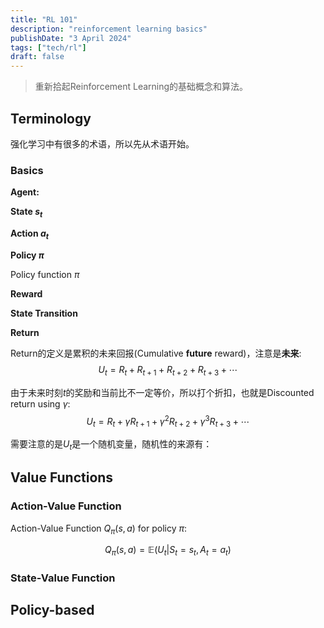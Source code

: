 ```yaml
---
title: "RL 101"
description: "reinforcement learning basics"
publishDate: "3 April 2024"
tags: ["tech/rl"]
draft: false
---
```


> 重新拾起Reinforcement Learning的基础概念和算法。

## Terminology
强化学习中有很多的术语，所以先从术语开始。

### Basics
**Agent:**

**State $s_t$** 

**Action $a_t$**

**Policy $\pi$**

Policy function $\pi$

**Reward**

**State Transition**

**Return**

Return的定义是累积的未来回报(Cumulative **future** reward)，注意是**未来**:
$$
U_t=R_t+R_{t+1}+R_{t+2}+R_{t+3}+\cdots
$$

由于未来时刻$t$的奖励和当前比不一定等价，所以打个折扣，也就是Discounted return using $\gamma$:
$$
U_t=R_t+\gamma R_{t+1}+\gamma^2R_{t+2}+\gamma^3R_{t+3}+\cdots
$$

需要注意的是$U_t$是一个随机变量，随机性的来源有：


## Value Functions

### Action-Value Function
Action-Value Function $Q_{\pi}(s, a)$ for policy $\pi$:

$$
Q_{\pi}(s, a)=\mathbb{E}(U_t \vert S_t=s_t, A_t=a_t)
$$

### State-Value Function


## Policy-based


